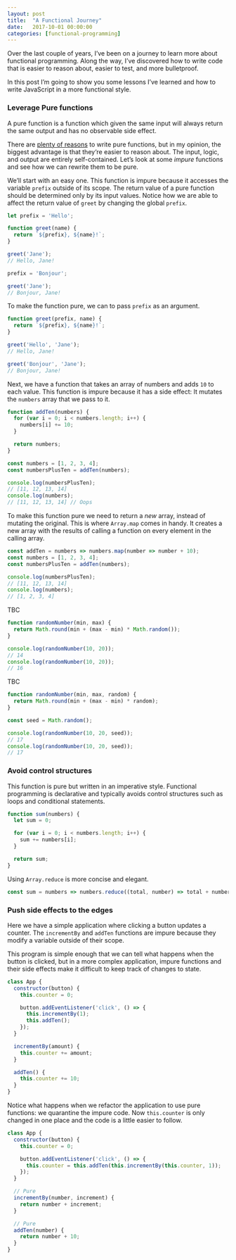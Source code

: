 ```yaml
---
layout: post
title:  "A Functional Journey"
date:   2017-10-01 00:00:00
categories: [functional-programming]
---
```


Over the last couple of years, I’ve been on a journey to learn more about functional programming. Along the way, I’ve discovered how to write code that is easier to reason about, easier to test, and more bulletproof.

In this post I’m going to show you some lessons I’ve learned and how to write JavaScript in a more functional style.

### Leverage Pure functions
A pure function is a function which given the same input will always return the same output and has no observable side effect.

There are [plenty of reasons](https://drboolean.gitbooks.io/mostly-adequate-guide/content/ch3.html#the-case-for-purity) to write pure functions, but in my opinion, the biggest advantage is that they‘re easier to reason about. The input, logic, and output are entirely self-contained. Let’s look at some _impure_ functions and see how we can rewrite them to be pure.

We’ll start with an easy one. This function is impure because it accesses the variable `prefix` outside of its scope. The return value of a pure function should be determined only by its input values. Notice how we are able to affect the return value of `greet` by changing the global `prefix`.

```js
let prefix = 'Hello';

function greet(name) {
  return `${prefix}, ${name}!`;
}

greet('Jane');
// Hello, Jane!

prefix = 'Bonjour';

greet('Jane');
// Bonjour, Jane!
```

To make the function pure, we can to pass `prefix` as an argument.

```js
function greet(prefix, name) {
  return `${prefix}, ${name}!`;
}

greet('Hello', 'Jane');
// Hello, Jane!

greet('Bonjour', 'Jane');
// Bonjour, Jane!
```

Next, we have a function that takes an array of numbers and adds `10` to each value. This function is impure because it has a side effect: It mutates the `numbers` array that we pass to it.

```js
function addTen(numbers) {
  for (var i = 0; i < numbers.length; i++) {
    numbers[i] += 10;
  }

  return numbers;
}

const numbers = [1, 2, 3, 4];
const numbersPlusTen = addTen(numbers);

console.log(numbersPlusTen);
// [11, 12, 13, 14]
console.log(numbers);
// [11, 12, 13, 14] // Oops
```

To make this function pure we need to return a _new_ array, instead of mutating the original. This is where `Array.map` comes in handy. It creates a new array with the results of calling a function on every element in the calling array.


```js
const addTen = numbers => numbers.map(number => number + 10);
const numbers = [1, 2, 3, 4];
const numbersPlusTen = addTen(numbers);

console.log(numbersPlusTen);
// [11, 12, 13, 14]
console.log(numbers);
// [1, 2, 3, 4]
```




TBC

```js
function randomNumber(min, max) {
  return Math.round(min + (max - min) * Math.random());
}

console.log(randomNumber(10, 20));
// 14
console.log(randomNumber(10, 20));
// 16
```

TBC


```js
function randomNumber(min, max, random) {
  return Math.round(min + (max - min) * random);
}

const seed = Math.random();

console.log(randomNumber(10, 20, seed));
// 17
console.log(randomNumber(10, 20, seed));
// 17
```



### Avoid control structures

This function is pure but written in an imperative style. Functional programming is declarative and typically avoids control structures such as loops and conditional statements.

```js
function sum(numbers) {
  let sum = 0;

  for (var i = 0; i < numbers.length; i++) {
    sum += numbers[i];
  }

  return sum;
}
```

Using `Array.reduce` is more concise and elegant.

```js
const sum = numbers => numbers.reduce((total, number) => total + number);
```


### Push side effects to the edges

Here we have a simple application where clicking a button updates a counter. The `incrementBy` and `addTen` functions are impure because they modify a variable outside of their scope.

This program is simple enough that we can tell what happens when the button is clicked, but in a more complex application, impure functions and their side effects make it difficult to keep track of changes to state.


```js
class App {
  constructor(button) {
    this.counter = 0;

    button.addEventListener('click', () => {
      this.incrementBy(1);
      this.addTen();
    });
  }

  incrementBy(amount) {
    this.counter += amount;
  }

  addTen() {
    this.counter += 10;
  }
}
```

Notice what happens when we refactor the application to use pure functions: we quarantine the impure code. Now `this.counter` is only changed in one place and the code is a little easier to follow.

```js
class App {
  constructor(button) {
    this.counter = 0;

    button.addEventListener('click', () => {
      this.counter = this.addTen(this.incrementBy(this.counter, 1));
    });
  }

  // Pure
  incrementBy(number, increment) {
    return number + increment;
  }

  // Pure
  addTen(number) {
    return number + 10;
  }
}
```

<!--
<blockquote class="twitter-tweet" data-lang="en"><p lang="en" dir="ltr">A functional style pushes side effects to the edges: &quot;gather information, make decisions, act.&quot;<br>A good plan in most life situations too.</p>&mdash; Jessica Kerr (@jessitron) <a href="https://twitter.com/jessitron/status/713432439746654209?ref_src=twsrc%5Etfw">March 25, 2016</a></blockquote>

This tweet hits the nail on the head. How does this apply to the refactored code?

1. Gather information (click events, current state)
2. Make decisions (determine new state from pure functions)
3. Act (assign new state)

For a program to be useful, we can’t eliminate side effects entirely.
 -->

